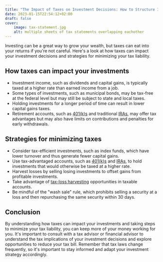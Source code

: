 ```yaml
---
title: "The Impact of Taxes on Investment Decisions: How to Structure Investments to Minimize Tax Liability"
date: 2023-01-15T22:54:12+02:00
draft: false
cover:
    image: tax-statement.jpg
    alt: multiple sheets of tax statements overlapping eachother
---
```


Investing can be a great way to grow your wealth, but taxes can eat into your returns if you're not careful. Here's a look at how taxes can impact your investment decisions and strategies for minimizing your tax liability.

## How taxes can impact your investments

- Investment income, such as dividends and capital gains, is typically taxed at a higher rate than earned income from a job.
- Some types of investments, such as municipal bonds, may be tax-free at the federal level but may still be subject to state and local taxes.
- Holding investments for a longer period of time can result in lower capital gains taxes.
- Retirement accounts, such as [401(k)s](https://en.wikipedia.org/wiki/401(k)) and traditional [IRAs](https://en.wikipedia.org/wiki/Individual_retirement_account), may offer tax advantages but may also have limits on contributions and penalties for early withdrawals.

## Strategies for minimizing taxes

- Consider tax-efficient investments, such as index funds, which have lower turnover and thus generate fewer capital gains.
- Use tax-advantaged accounts, such as [401(k)s](https://en.wikipedia.org/wiki/401(k)) and [IRAs](https://en.wikipedia.org/wiki/Individual_retirement_account), to hold investments that would otherwise be taxed at a higher rate.
- Harvest losses by selling losing investments to offset gains from profitable investments.
- Take advantage of [tax-loss harvesting](https://www.investopedia.com/terms/t/taxgainlossharvesting.asp) opportunities in taxable accounts.
- Be mindful of the "wash sale" rule, which prohibits selling a security at a loss and then repurchasing the same security within 30 days.

## Conclusion

By understanding how taxes can impact your investments and taking steps to minimize your tax liability, you can keep more of your money working for you. It's important to consult with a tax advisor or financial advisor to understand the tax implications of your investment decisions and explore opportunities to reduce your tax bill. Remember that tax laws change frequently, so it's important to stay informed and adapt your investment strategy accordingly.

